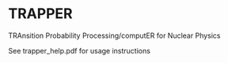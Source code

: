 # TRAPPER
TRAnsition Probability Processing/computER for Nuclear Physics

See trapper_help.pdf for usage instructions
